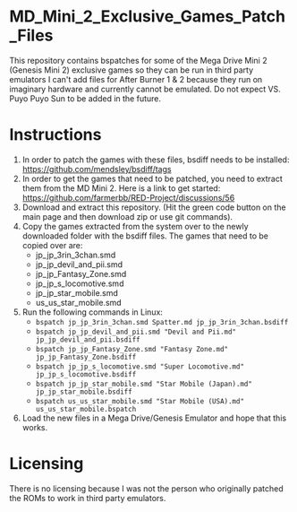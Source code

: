 # MD_Mini_2_Exclusive_Games_Patch_Files
This repository contains bspatches for some of the Mega Drive Mini 2 (Genesis Mini 2) exclusive games so they can be run in third party emulators 
I can't add files for After Burner 1 & 2 because they run on imaginary hardware and currently cannot be emulated.
Do not expect VS. Puyo Puyo Sun to be added in the future.


# Instructions
1. In order to patch the games with these files, bsdiff needs to be installed: https://github.com/mendsley/bsdiff/tags
2. In order to get the games that need to be patched, you need to extract them from the MD Mini 2. Here is a link to get started: https://github.com/farmerbb/RED-Project/discussions/56
3. Download and extract this repository. (Hit the green code button on the main page and then download zip or use git commands).
4. Copy the games extracted from the system over to the newly downloaded folder with the bsdiff files. The games that need to be copied over are:
     - jp_jp_3rin_3chan.smd
     - jp_jp_devil_and_pii.smd
     - jp_jp_Fantasy_Zone.smd
     - jp_jp_s_locomotive.smd
     - jp_jp_star_mobile.smd
     - us_us_star_mobile.smd
5. Run the following commands in Linux:
     - ```bspatch jp_jp_3rin_3chan.smd Spatter.md jp_jp_3rin_3chan.bsdiff```
     - ```bspatch jp_jp_devil_and_pii.smd "Devil and Pii.md" jp_jp_devil_and_pii.bsdiff```
     - ```bspatch jp_jp_Fantasy_Zone.smd "Fantasy Zone.md" jp_jp_Fantasy_Zone.bsdiff```
     - ```bspatch jp_jp_s_locomotive.smd "Super Locomotive.md" jp_jp_s_locomotive.bsdiff```
     - ```bspatch jp_jp_star_mobile.smd "Star Mobile (Japan).md" jp_jp_star_mobile.bsdiff```
     - ```bspatch us_us_star_mobile.smd "Star Mobile (USA).md" us_us_star_mobile.bspatch```
6. Load the new files in a Mega Drive/Genesis Emulator and hope that this works.

# Licensing
There is no licensing because I was not the person who originally patched the ROMs to work in third party emulators.

